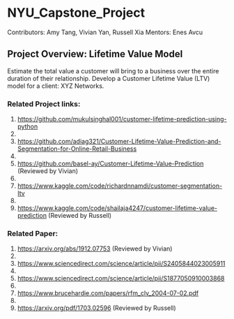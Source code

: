 # NYU_Capstone_Project
Contributors: Amy Tang, Vivian Yan, Russell Xia
Mentors: Enes Avcu

## Project Overview: Lifetime Value Model
Estimate the total value a customer will bring to a business over the entire duration of their relationship. 
Develop a Customer Lifetime Value (LTV) model for a client: XYZ Networks.

### Related Project links:
1. https://github.com/mukulsinghal001/customer-lifetime-prediction-using-python
2. 
3. https://github.com/adiag321/Customer-Lifetime-Value-Prediction-and-Segmentation-for-Online-Retail-Business
4. 
5. https://github.com/basel-ay/Customer-Lifetime-Value-Prediction (Reviewed by Vivian)
6. 
7. https://www.kaggle.com/code/richardnnamdi/customer-segmentation-ltv
8. 
9. https://www.kaggle.com/code/shailaja4247/customer-lifetime-value-prediction (Reviewed by Russell)


### Related Paper:
1. https://arxiv.org/abs/1912.07753 (Reviewed by Vivian)
2. 
3. https://www.sciencedirect.com/science/article/pii/S2405844023005911
4. 
5. https://www.sciencedirect.com/science/article/pii/S1877050910003868
6. 
7. https://www.brucehardie.com/papers/rfm_clv_2004-07-02.pdf
8. 
9. https://arxiv.org/pdf/1703.02596 (Reviewed by Russell)
